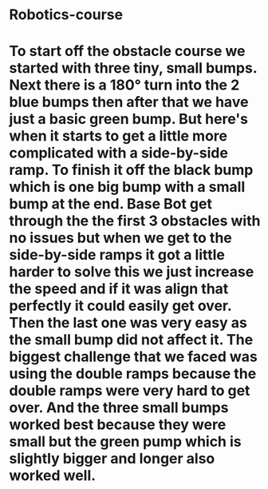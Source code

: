 # Robotics-course
#       To start off the obstacle course we started with three tiny, small bumps. Next there is a 180° turn into the 2 blue bumps then after that we have just a basic green bump. But here's when it starts to get a little more complicated with a side-by-side ramp. To finish it off the black bump which is one big bump with a small bump at the end. Base Bot get through the the first 3 obstacles with no issues but when we get to the side-by-side ramps it got a little harder to solve this we just increase the speed and if it was align that perfectly it could easily get over. Then the last one was very easy as the small bump did not affect it. The biggest challenge that we faced was using the double ramps because the double ramps were very hard to get over. And the three small bumps worked best because they were small but the green pump which is slightly bigger and longer also worked well. 
